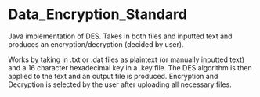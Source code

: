 # Data_Encryption_Standard
Java implementation of DES. Takes in both files and inputted text and produces an encryption/decryption (decided by user).

Works by taking in .txt or .dat files as plaintext (or manually inputted text) and a 16 character hexadecimal key in a .key file. The DES algorithm is then applied to the text and an output file is produced. Encryption and Decryption is selected by the user after uploading all necessary files.
